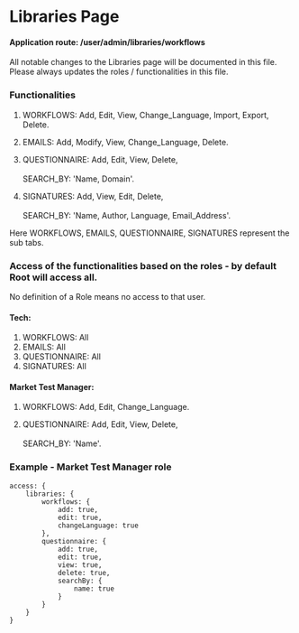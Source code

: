 # Libraries Page

#### Application route: /user/admin/libraries/workflows

All notable changes to the Libraries page will be documented in this file. 
Please always updates the roles / functionalities in this file. 

### Functionalities

1. WORKFLOWS: Add, Edit, View, Change_Language, Import, Export, Delete.

2. EMAILS: Add, Modify, View, Change_Language, Delete.

3. QUESTIONNAIRE: Add, Edit, View, Delete, 
<br><br>SEARCH_BY: 'Name, Domain'. 

4. SIGNATURES: Add, View, Edit, Delete, 
<br><br>SEARCH_BY: 'Name, Author, Language, Email_Address'.

Here WORKFLOWS, EMAILS, QUESTIONNAIRE, SIGNATURES represent the sub tabs.

### Access of the functionalities based on the roles - by default Root will access all.

No definition of a Role means no access to that user.

#### Tech:

1. WORKFLOWS: All
2. EMAILS: All
3. QUESTIONNAIRE: All 
4. SIGNATURES: All

#### Market Test Manager:

1. WORKFLOWS: Add, Edit, Change_Language.

2. QUESTIONNAIRE: Add, Edit, View, Delete, 
<br><br>SEARCH_BY: 'Name'.

### Example - Market Test Manager role

```
access: { 
    libraries: { 
        workflows: { 
            add: true, 
            edit: true, 
            changeLanguage: true
        }, 
        questionnaire: { 
            add: true, 
            edit: true, 
            view: true, 
            delete: true, 
            searchBy: {
                name: true
            } 
        }
    } 
}

```
